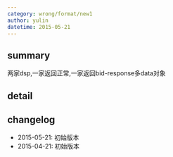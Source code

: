 ```yaml
---
category: wrong/format/new1
author: yulin 
datetime: 2015-05-21
---
```


## summary

两家dsp,一家返回正常,一家返回bid-response多data对象


## detail


## changelog

- 2015-05-21: 初始版本
- 2015-04-21: 初始版本